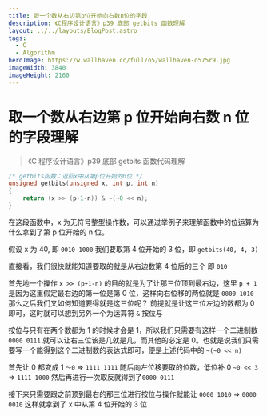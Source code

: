 ```yaml
---
title: 取一个数从右边第p位开始向右数n位的字段
description: 《C程序设计语言》p39 底部 getbits 函数理解
layout: ../../layouts/BlogPost.astro
tags:
  - C
  - Algorithm
heroImage: https://w.wallhaven.cc/full/o5/wallhaven-o575r9.jpg
imageWidth: 3840
imageHeight: 2160
---
```


# 取一个数从右边第 p 位开始向右数 n 位的字段理解

> 《C 程序设计语言》p39 底部 getbits 函数代码理解

```c
/* getbits函数：返回x中从第p位开始的n位 */
unsigned getbits(unsigned x, int p, int n)
{
	return (x >> (p+1-n)) & ~(~0 << n);
}
```

在这段函数中，x 为无符号整型操作数，可以通过举例子来理解函数中的位运算为什么拿到了第 p 位开始的 n 位。

假设 x 为 40, 即 `0010 1000`
我们要取第 4 位开始的 3 位，即 `getbits(40, 4, 3)`

直接看，我们很快就能知道要取的就是从右边数第 4 位后的三个 即 `010`

首先地一个操作 `x >> (p+1-n)` 的目的就是为了让那三位顶到最右边，这里 `p + 1`是因为这里假定最右边的第一位是第 0 位，这样向右位移的两位就是
`0000 1010`
那么之后我们又如何知道要得就是这三位呢？
前提就是让这三位左边的数都为 0 即可，这时就可以想到另外一个为运算符 `&` 按位与

按位与只有在两个数都为 1 的时候才会是 1，所以我们只需要有这样一个二进制数
`0000 0111`
就可以让右三位该是几就是几，而其他的必定是 0。也就是说我们只需要写一个能得到这个二进制数的表达式即可，便是上述代码中的
`~(~0 << n)`

首先让 0 都变成 1 `～0` => `1111 1111`
随后向左位移要取的位数，低位补 0 `~0 << 3` => `1111 1000`
然后再进行一次取反就得到了`0000 0111`

接下来只需要跟之前顶到最右的那三位进行按位与操作就能让
`0000 1010` => `0000 0010`
这样就拿到了 x 中从第 4 位开始的 3 位
